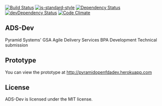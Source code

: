 [![Build Status](https://travis-ci.org/PyramidSystemsInc/ADS-Dev.svg?branch=dev)](https://travis-ci.org/PyramidSystemsInc/ADS-Dev) 
[![js-standard-style](https://img.shields.io/badge/code%20style-standard-brightgreen.svg?style=flat)](https://github.com/feross/standard) 
[![Dependency Status](https://david-dm.org/PyramidSystemsInc/ADS-Dev.svg)](https://david-dm.org/PyramidSystemsInc/ADS-Dev) 
[![devDependency Status](https://david-dm.org/PyramidSystemsInc/ADS-Dev/dev-status.svg)](https://david-dm.org/PyramidSystemsInc/ADS-Dev#info=devDependencies)
[![Code Climate](https://codeclimate.com/github/PyramidSystemsInc/ADS-Dev/badges/gpa.svg)](https://codeclimate.com/github/PyramidSystemsInc/ADS-Dev)

## ADS-Dev
Pyramid Systems' GSA Agile Delivery Services BPA Development Technical submission

## Prototype
You can view the prototype at http://pyramidopenfdadev.herokuapp.com

## License
ADS-Dev is licensed under the MIT license.
